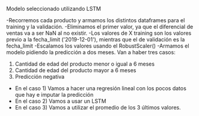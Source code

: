 Modelo seleccionado utilizando LSTM

-Recorremos cada producto y armamos los distintos dataframes para el training y la validación.
-Eliminamos el primer valor, ya que el diferencial de ventas va a ser NaN al no existir. 
-Los valores de X training son los valores previo a la fecha_limit ('2019-12-01'), mientras que el de validación es la fecha_limit
-Escalamos los valores usando el RobustScaler()
-Armamos el modelo pidiendo la predicción a dos meses.
 Van a haber tres casos:
 1) Cantidad de edad del producto menor o igual a 6 meses
 2) Cantidad de edad del producto mayor a 6 meses
 3) Predicción negativa
- En el caso 1) Vamos a hacer una regresión lineal con los pocos datos que hay e imputar la predicción
- En el caso 2) Vamos a usar un LSTM
- En el caso 3) Vamos a utilizar el promedio de los 3 últimos valores.
